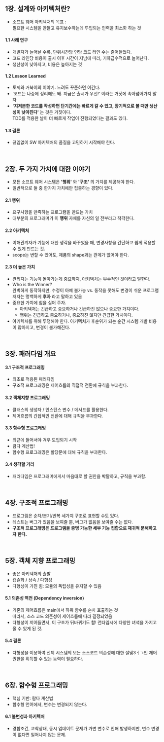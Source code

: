 ## 1장. 설계와 아키텍처란?
- 소프트 웨어 아키텍처의 목표 :   
필요한 시스템을 만들고 유지보수하는데 투입되는 인력을 최소화 하는 것
#### 1.1 사례 연구
- 개발자가 늘어날 수록, 단위시간당 인당 코드 라인 수는 줄어들었다.
- 코드 라인당 비용이 출시 이후 시간이 지남에 따라, 기하급수적으로 늘어난다.
- 생산성이 낮아지고, 비용은 높아지는 것
#### 1.2 Lesson Learned
- 토끼와 거북이의 이야기. 느려도 꾸준하면 이긴다.
- '코드는 나중에 정리해도 돼. 지금은 출시가 우선!' 이라는 거짓에 속아넘어가지 말자
- __'지저분한 코드를 작성하면 단기간에는 빠르게 갈 수 있고, 장기적으로 볼 때만 생산성이 낮아진다'__ 는 것은 거짓이다.   
TDD를 적용한 날이 더 빠르게 작업이 진행되었다는 결과도 있다.
#### 1.3 결론
- 끊임없이 SW 아키텍처의 품질을 고민하기 시작해야 한다.

<br>

## 2장. 두 가지 가치에 대한 이야기
- 모든 소프트 웨어 시스템은 __'행위'__ 와 __'구조'__ 의 가치를 제공해야 한다.
- 일반적으로 둘 중 한가지 가치에만 집중하는 경향이 있다.

#### 2.1 행위
- 요구사항을 만족하는 프로그램을 만드는 가치
- 대부분의 프로그래머가 이 __행위__ 자체를 자신의 일 전부라고 착각한다.

#### 2.2 아키텍처
- 이해관계자가 기능에 대한 생각을 바꾸었을 때, 변경사항을 간단하고 쉽게 적용할 수 있게 만드는 것.
- scope는 변할 수 있어도, 제품의 shape과는 관계가 없어야 한다.

#### 2.3 더 높은 가치
- 관리자는 기능이 돌아가는게 중요하지, 아키텍처는 부수적인 것이라고 말한다.
- Who is the Winner?   
완벽하게 동작하지만, 수정이 아예 불가능 vs. 동작을 못해도 변경이 쉬운 프로그램   
저자는 명백하게 __후자__ 라고 말하고 있음
- 중요한 가치에 힘을 실어 주자.
    - 아키텍처는 긴급하고 중요하거나 긴급하진 않으나 중요한 가치이다.
    - 행위는 긴급하고 중요하거나, 중요하진 않지만 긴급한 가치이다.
- 아키텍처를 위해 투쟁해야 한다. 아키텍처가 후순위가 되는 순간 시스템 개발 비용이 많아지고, 변경이 불가해진다.

<br>

## 3장. 패러다임 개요
#### 3.1 구조적 프로그래밍
- 최초로 적용된 패러다임
- 구조적 프로그래밍은 제어흐름의 직접적 전환에 규칙을 부과한다.

#### 3.2 객체지향 프로그래밍
- 클래스의 생성자 / 인스턴스 변수 / 메서드를 활용한다.
- 제어흐름의 간접적인 전환에 대해 규칙을 부과한다.

#### 3.3 함수형 프로그래밍
- 최근에 들어서야 겨우 도입되기 시작
- 람다 계산법!
- 함수형 프로그래밍은 할당문에 대해 규칙을 부과한다.

#### 3.4 생각할 거리
- 패러다임은 프로그래머에게서 마음대로 할 권한을 박탈하고, 규칙을 부과함.

<br>

## 4장. 구조적 프로그래밍
- 프로그램은 순차/분기/반복 세가지 구조로 표현할 수도 있다.
- 테스트는 버그가 있음을 보여줄 뿐, 버그가 없음을 보여줄 수는 없다.
- __구조적 프로그래밍은 프로그램을 증명 가능한 세부 기능 집합으로 재귀적 분해하고자 한다.__

<br>

## 5장. 객체 지향 프로그래밍
- 좋은 아키텍처의 출발
- 캡슐화 / 상속 / 다형성
- 다형성이 가진 힘: 모듈의 독립성을 유지할 수 있음
#### 5.1 의존성 역전 (Dependency inversion)
- 기존의 제어흐름은 main에서 하위 함수를 순차 호출하는 것   
따라서, 소스 코드 의존성이 제어흐름에 따라 결정되었음
- 다형성이 끼어들면서, 이 구조가 뒤바뀌기도 함! 런타임시에 다양한 녀석을 가지고 올 수 있게 된 것.

#### 5.4 결론
- 다형성을 이용하여 전체 시스템의 모든 소스코드 의존성에 대한 절댖3ㅓㄱ인 제어권한을 획득할 수 있는 능력이 필요하다.

<br>

## 6장. 함수형 프로그래밍
- 핵심 기반: 람다 계산법
- 함수형 언어에서, 변수는 변경되지 않는다.

#### 6.1 불변성과 아키텍처
- 경합조건, 교착상태, 동시 업데이트 문제가 가변 변수로 인해 발생하지만, 변수 변경이 없다면 일어나지 않는 문제.